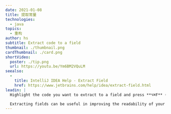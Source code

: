 ```yaml
---
date: 2021-01-08
title: 提取常量
technologies:
  - java
topics:
  - 重构
author: hs
subtitle: Extract code to a field
thumbnail: ./thumbnail.png
cardThumbnail: ./card.png
shortVideo:
  poster: ./tip.png
  url: https://youtu.be/Ym6BM2VQuLM
seealso:
  - 
    title: IntelliJ IDEA Help - Extract Field
    href: https://www.jetbrains.com/help/idea/extract-field.html
leadin: |
  Highlight the code you want to extract to a field and press **⌥⌘F** (macOS), or **Ctrl+Alt+F** (Windows/Linux), to extract it.

  Extracting fields can be useful in improving the readability of your code.
---
```


